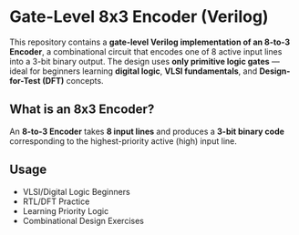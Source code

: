 # Gate-Level 8x3 Encoder (Verilog)
This repository contains a **gate-level Verilog implementation of an 8-to-3 Encoder**, a combinational circuit that encodes one of 8 active input lines into a 3-bit binary output. The design uses **only primitive logic gates** — ideal for beginners learning **digital logic**, **VLSI fundamentals**, and **Design-for-Test (DFT)** concepts.
## What is an 8x3 Encoder?
An **8-to-3 Encoder** takes **8 input lines** and produces a **3-bit binary code** corresponding to the highest-priority active (high) input line.
## Usage
- VLSI/Digital Logic Beginners  
- RTL/DFT Practice  
- Learning Priority Logic  
- Combinational Design Exercises  
